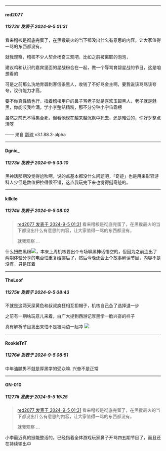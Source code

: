 ﻿
*****

####  red2077  
##### 11272#       发表于 2024-9-5 01:31

看来稽核是彻底完蛋了，在黑猴最火的当下都没出什么有意思的内容，让大家值得一骂的东西都没有，

就我观察，稽核不少人契合杨奇三观吧，比如之前被离职的泡泡，

建议鸡和认识的嘉宾里面的星战粉合在一起，做一个辱骂育碧星战的节目，这是咱想看的

可是之前那么洗地育碧刺客信条黑人，收钱了不好骂金主啊，要我说该骂骂该夸夸，议价能力才高，

要不你真性情也行，指着稽核用户的鼻子骂老子就是喜欢玉碧黑人，老子就是魅黑，你能咬我咋滴，学小李整结精粉，那不分分钟小宇宙霸榜

虽然之前巴不得集合死，但看他现在越来越沉默中死去，还是难受的，你好歹整点活呀

—— 来自 [鹅球](https://www.pgyer.com/xfPejhuq) v3.1.88.3-alpha


*****

####  Dgnic_  
##### 11273#       发表于 2024-9-5 03:10

黑神话那期没觉得尬吹啊，说的点基本都没什么问题吧，「奇迹」也是用来形容游科人少但是数值把控得很不错，这点我玩完下来也觉得挺奇迹的。


*****

####  kilkilo  
##### 11274#       发表于 2024-9-5 08:02

<blockquote><a href="httphttps://bbs.saraba1st.com/2b/forum.php?mod=redirect&amp;goto=findpost&amp;pid=66115254&amp;ptid=1556697" target="_blank">red2077 发表于 2024-9-5 01:31</a>
看来稽核是彻底完蛋了，在黑猴最火的当下都没出什么有意思的内容，让大家值得一骂的东西都没有，

就我观察 ...</blockquote>
什么扭曲黑粉<img src="https://static.saraba1st.com/image/smiley/face2017/009.gif" referrerpolicy="no-referrer">，本来上周机核要出个专场聊黑神话悟空的，但因为之前连出了两期体验分享的电台怕重复给挪后了，然后今晚还会上个故事解读节目，内容不是没有，只是压着


*****

####  TheLoof  
##### 11275#       发表于 2024-9-5 08:43

不就是这两天屎黄色和叔叔疯狂相互扣帽子，机核自己怂了选择退一步

之前有一期啥玩意儿来着，白广大提到西游记厚黑学一脸兴奋的样子

真有解析节目发出来怕不是被两边一起冲
<img src="https://static.saraba1st.com/image/smiley/face2017/067.png" referrerpolicy="no-referrer">


*****

####  RookieTnT  
##### 11276#       发表于 2024-9-5 08:51

中年油腻男不就是厚黑学的受众嘛. 兴奋不是正常


*****

####  GN-010  
##### 11277#       发表于 2024-9-5 19:25

<blockquote><a href="httphttps://bbs.saraba1st.com/2b/forum.php?mod=redirect&amp;goto=findpost&amp;pid=66115254&amp;ptid=1556697" target="_blank">red2077 发表于 2024-9-5 01:31</a>
看来稽核是彻底完蛋了，在黑猴最火的当下都没出什么有意思的内容，让大家值得一骂的东西都没有，

就我观察 ...</blockquote>
小李最近真的挺能整活的，已经指着全体游戏玩家鼻子开骂四五期节目了，而且还在持续输出中

